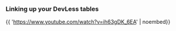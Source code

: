 ### Linking up your DevLess tables 

{{ 'https://www.youtube.com/watch?v=ih63gDK_6EA' | noembed}}

 